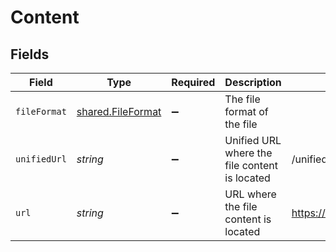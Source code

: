 # Content


## Fields

| Field                                                         | Type                                                          | Required                                                      | Description                                                   | Example                                                       |
| ------------------------------------------------------------- | ------------------------------------------------------------- | ------------------------------------------------------------- | ------------------------------------------------------------- | ------------------------------------------------------------- |
| `fileFormat`                                                  | [shared.FileFormat](../../../sdk/models/shared/fileformat.md) | :heavy_minus_sign:                                            | The file format of the file                                   |                                                               |
| `unifiedUrl`                                                  | *string*                                                      | :heavy_minus_sign:                                            | Unified URL where the file content is located                 | /unified/hris/employees/16022323/documents/79715678/download  |
| `url`                                                         | *string*                                                      | :heavy_minus_sign:                                            | URL where the file content is located                         | https://example.com/file.pdf                                  |